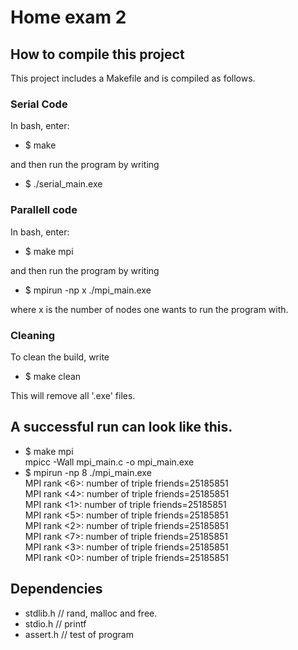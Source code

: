 # Home exam 2  

## How to compile this project
This project includes a Makefile and is compiled as follows.   

### Serial Code  
In bash, enter:  

  - $ make  

and then run the program by writing   
  - $ ./serial_main.exe

### Parallell code  
In bash, enter:  
- $ make mpi    

and then run the program by writing  
- $ mpirun -np x ./mpi_main.exe  

where x is the number of nodes one wants to run the program with.  

### Cleaning
To clean the build, write

 - $ make clean

This will remove all '.exe' files.

## A successful run can look like this.
- $ make mpi   
mpicc -Wall mpi_main.c -o mpi_main.exe  
- $ mpirun -np 8 ./mpi_main.exe  
MPI rank <6>: number of triple friends=25185851  
MPI rank <4>: number of triple friends=25185851  
MPI rank <1>: number of triple friends=25185851  
MPI rank <5>: number of triple friends=25185851  
MPI rank <2>: number of triple friends=25185851  
MPI rank <7>: number of triple friends=25185851  
MPI rank <3>: number of triple friends=25185851  
MPI rank <0>: number of triple friends=25185851  

## Dependencies  
 - stdlib.h // rand, malloc and free.
 - stdio.h  // printf  
 - assert.h // test of program
  

